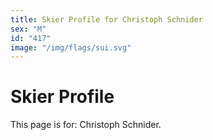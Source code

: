 ```yaml
---
title: Skier Profile for Christoph Schnider
sex: "M"
id: "417"
image: "/img/flags/sui.svg" 
---
```


# Skier Profile

This page is for: Christoph Schnider.
    